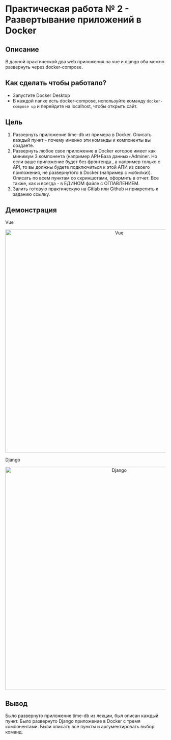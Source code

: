 # Практическая работа № 2 - Развертывание приложений в Docker

## Описание

В данной практической два web приложения на vue и django оба можно развернуть через docker-compose.

## Как сделать чтобы работало?
- Запустите Docker Desktop
- В каждой папке есть docker-compose, используйте команду `docker-compose up` и перейдите на localhost, чтобы открыть сайт.
  
## Цель

1. Развернуть приложение time-db из примера в Docker. Описать каждый пункт - почему именно эти команды и компоненты вы создаете.
2. Развернуть любое свое приложение в Docker которое имеет как минимум 3 компонента (например API+База данных+Adminer. Но если ваше приложение будет без фронтенда , а например только с API, то вы должны будете подключиться  к этой АПИ из своего приложения, не развернутого в Docker (например с мобилки)).
Описать по всем пунктам со скриншотами, оформить в отчет. Все также, как и всегда - в ЕДИНОМ файле с ОГЛАВЛЕНИЕМ.
3. Залить готовую практическую на Gitlab или Github и прикрепить к заданию ссылку.
   
## Демонстрация
Vue
<p align="center">
      <img src="https://github.com/user-attachments/assets/21ca7348-2d53-4899-a976-e7ae18c26123" alt="Vue" width="700">
</p>
Django
<p align="center">
      <img src="https://github.com/user-attachments/assets/31a359e9-3ed4-4cdc-ad62-91a22438f60a" alt="Django" width="700">
</p>


## Вывод
Было развернуто приложение time-db из лекции, был описан каждый пункт. Было развернуто Django приложение в Docker с тремя компонентами. Были описать все пункты и аргументировать выбор команд.
